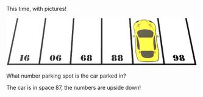 This time, with pictures!

![Parking Place Puzzle](https://github.com/NotARossFan/Weekly-Puzzle/blob/master/Resources/Images/parking_place.png)

What number parking spot is the car parked in?

The car is in space 87, the numbers are upside down!
